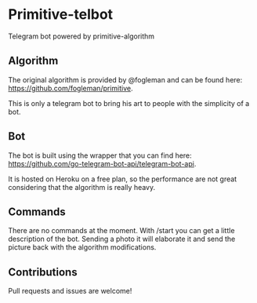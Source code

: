 # Primitive-telbot
Telegram bot powered by primitive-algorithm

## Algorithm
The original algorithm is provided by @fogleman and can be found here: https://github.com/fogleman/primitive.

This is only a telegram bot to bring his art to people with the simplicity of a bot.

## Bot
The bot is built using the wrapper that you can find here: https://github.com/go-telegram-bot-api/telegram-bot-api.

It is hosted on Heroku on a free plan, so the performance are not great considering that the algorithm is really heavy.

## Commands
There are no commands at the moment.
With /start you can get a little description of the bot.
Sending a photo it will elaborate it and send the picture back with the algorithm modifications.

## Contributions
Pull requests and issues are welcome!
